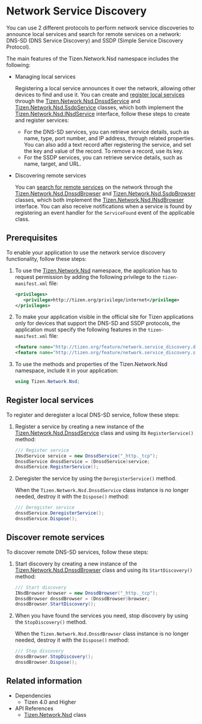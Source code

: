 # Network Service Discovery


You can use 2 different protocols to perform network service discoveries to announce local services and search for remote services on a network: DNS-SD (DNS Service Discovery) and SSDP (Simple Service Discovery Protocol).

The main features of the Tizen.Network.Nsd namespace includes the following:

-   Managing local services

    Registering a local service announces it over the network, allowing other devices to find and use it. You can create and [register local services](#registration) through the [Tizen.Network.Nsd.DnssdService](/application/dotnet/api/TizenFX/latest/api/Tizen.Network.Nsd.DnssdService.html) and [Tizen.Network.Nsd.SsdpService](/application/dotnet/api/TizenFX/latest/api/Tizen.Network.Nsd.SsdpService.html) classes, which both implement the [Tizen.Network.Nsd.INsdService](/application/dotnet/api/TizenFX/latest/api/Tizen.Network.Nsd.INsdService.html) interface, follow these steps to create and register services:

    -   For the DNS-SD services, you can retrieve service details, such as name, type, port number, and IP address, through related properties. You can also add a text record after registering the service, and set the key and value of the record. To remove a record, use its key.
    -   For the SSDP services, you can retrieve service details, such as name, target, and URL.
-   Discovering remote services

    You can [search for remote services](#discovery) on the network through the [Tizen.Network.Nsd.DnssdBrowser](/application/dotnet/api/TizenFX/latest/api/Tizen.Network.Nsd.DnssdBrowser.html) and [Tizen.Network.Nsd.SsdpBrowser](/application/dotnet/api/TizenFX/latest/api/Tizen.Network.Nsd.SsdpBrowser.html) classes, which both implement the [Tizen.Network.Nsd.INsdBrowser](/application/dotnet/api/TizenFX/latest/api/Tizen.Network.Nsd.INsdBrowser.html) interface. You can also receive notifications when a service is found by registering an event handler for the `ServiceFound` event of the applicable class.

## Prerequisites

To enable your application to use the network service discovery functionality, follow these steps:

1.  To use the [Tizen.Network.Nsd](/application/dotnet/api/TizenFX/latest/api/Tizen.Network.Nsd.html) namespace, the application has to request permission by adding the following privilege to the `tizen-manifest.xml` file:

    ```XML
    <privileges>
       <privilege>http://tizen.org/privilege/internet</privilege>
    </privileges>
    ```

2.  To make your application visible  in the official site for Tizen applications only for devices that support the DNS-SD and SSDP protocols, the application must specify the following features in the `tizen-manifest.xml` file:

    ```XML
    <feature name="http://tizen.org/feature/network.service_discovery.dnssd"/>
    <feature name="http://tizen.org/feature/network.service_discovery.ssdp"/>
    ```

3.  To use the methods and properties of the Tizen.Network.Nsd namespace, include it in your application:

    ```csharp
    using Tizen.Network.Nsd;
    ```

<a name="registration"></a>
## Register local services

To register and deregister a local DNS-SD service, follow these steps:

1.  Register a service by creating a new instance of the [Tizen.Network.Nsd.DnssdService](/application/dotnet/api/TizenFX/latest/api/Tizen.Network.Nsd.DnssdService.html) class and using its `RegisterService()` method:

    ```csharp
    /// Register service
    INsdService service = new DnssdService("_http._tcp");
    DnssdService dnssdService = (DnssdService)service;
    dnssdService.RegisterService();
    ```

2.  Deregister the service by using the `DeregisterService()` method.

    When the `Tizen.Network.Nsd.DnssdService` class instance is no longer needed, destroy it with the `Dispose()` method:

    ```csharp
    /// Deregister service
    dnssdService.DeregisterService();
    dnssdService.Dispose();
    ```

<a name="discovery"></a>
## Discover remote services

To discover remote DNS-SD services, follow these steps:

1.  Start discovery by creating a new instance of the [Tizen.Network.Nsd.DnssdBrowser](/application/dotnet/api/TizenFX/latest/api/Tizen.Network.Nsd.DnssdBrowser.html) class and using its `StartDiscovery()` method:

    ```csharp
    /// Start discovery
    INsdBrowser browser = new DnssdBrowser("_http._tcp");
    DnssdBrowser dnssdBrowser = (DnssdBrowser)browser;
    dnssdBrowser.StartDiscovery();
    ```

2.  When you have found the services you need, stop discovery by using the `StopDiscovery()` method.

    When the `Tizen.Network.Nsd.DnssdBrowser` class instance is no longer needed, destroy it with the `Dispose()` method:

    ```csharp
    /// Stop discovery
    dnssdBrowser.StopDiscovery();
    dnssdBrowser.Dispose();
    ```


## Related information
- Dependencies
    -  Tizen 4.0 and Higher
- API References
    - [Tizen.Network.Nsd](/application/dotnet/api/TizenFX/latest/api/Tizen.Network.Nsd.html) class

